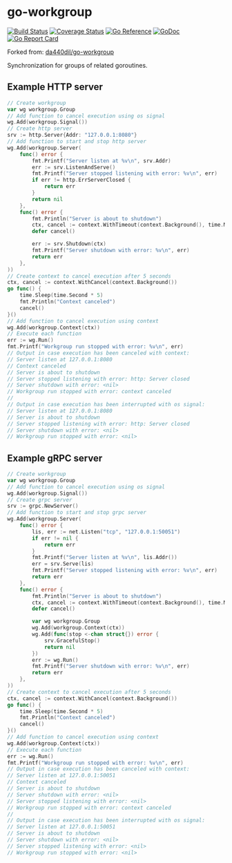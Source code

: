 # go-workgroup

[![Build Status](https://travis-ci.com/da440dil/go-workgroup.svg?branch=master)](https://travis-ci.com/da440dil/go-workgroup)
[![Coverage Status](https://coveralls.io/repos/github/da440dil/go-workgroup/badge.svg?branch=master)](https://coveralls.io/github/da440dil/go-workgroup?branch=master)
[![Go Reference](https://pkg.go.dev/badge/github.com/da440dil/go-workgroup.svg)](https://pkg.go.dev/github.com/da440dil/go-workgroup)
[![GoDoc](https://godoc.org/github.com/da440dil/go-workgroup?status.svg)](https://godoc.org/github.com/da440dil/go-workgroup)
[![Go Report Card](https://goreportcard.com/badge/github.com/da440dil/go-workgroup)](https://goreportcard.com/report/github.com/da440dil/go-workgroup)

Forked from: [da440dil/go-workgroup](https://github.com/da440dil/go-workgroup)

Synchronization for groups of related goroutines.

## Example HTTP server

```go
// Create workgroup
var wg workgroup.Group
// Add function to cancel execution using os signal
wg.Add(workgroup.Signal())
// Create http server
srv := http.Server{Addr: "127.0.0.1:8080"}
// Add function to start and stop http server
wg.Add(workgroup.Server(
	func() error {
		fmt.Printf("Server listen at %v\n", srv.Addr)
		err := srv.ListenAndServe()
		fmt.Printf("Server stopped listening with error: %v\n", err)
		if err != http.ErrServerClosed {
			return err
		}
		return nil
	},
	func() error {
		fmt.Println("Server is about to shutdown")
		ctx, cancel := context.WithTimeout(context.Background(), time.Millisecond*100)
		defer cancel()

		err := srv.Shutdown(ctx)
		fmt.Printf("Server shutdown with error: %v\n", err)
		return err
	},
))
// Create context to cancel execution after 5 seconds
ctx, cancel := context.WithCancel(context.Background())
go func() {
	time.Sleep(time.Second * 5)
	fmt.Println("Context canceled")
	cancel()
}()
// Add function to cancel execution using context
wg.Add(workgroup.Context(ctx))
// Execute each function
err := wg.Run()
fmt.Printf("Workgroup run stopped with error: %v\n", err)
// Output in case execution has been canceled with context:
// Server listen at 127.0.0.1:8080
// Context canceled
// Server is about to shutdown
// Server stopped listening with error: http: Server closed
// Server shutdown with error: <nil>
// Workgroup run stopped with error: context canceled
//
// Output in case execution has been interrupted with os signal:
// Server listen at 127.0.0.1:8080
// Server is about to shutdown
// Server stopped listening with error: http: Server closed
// Server shutdown with error: <nil>
// Workgroup run stopped with error: <nil>
```

## Example gRPC server

```go
// Create workgroup
var wg workgroup.Group
// Add function to cancel execution using os signal
wg.Add(workgroup.Signal())
// Create grpc server
srv := grpc.NewServer()
// Add function to start and stop grpc server
wg.Add(workgroup.Server(
	func() error {
		lis, err := net.Listen("tcp", "127.0.0.1:50051")
		if err != nil {
			return err
		}
		fmt.Printf("Server listen at %v\n", lis.Addr())
		err = srv.Serve(lis)
		fmt.Printf("Server stopped listening with error: %v\n", err)
		return err
	},
	func() error {
		fmt.Println("Server is about to shutdown")
		ctx, cancel := context.WithTimeout(context.Background(), time.Millisecond*100)
		defer cancel()

		var wg workgroup.Group
		wg.Add(workgroup.Context(ctx))
		wg.Add(func(stop <-chan struct{}) error {
			srv.GracefulStop()
			return nil
		})
		err := wg.Run()
		fmt.Printf("Server shutdown with error: %v\n", err)
		return err
	},
))
// Create context to cancel execution after 5 seconds
ctx, cancel := context.WithCancel(context.Background())
go func() {
	time.Sleep(time.Second * 5)
	fmt.Println("Context canceled")
	cancel()
}()
// Add function to cancel execution using context
wg.Add(workgroup.Context(ctx))
// Execute each function
err := wg.Run()
fmt.Printf("Workgroup run stopped with error: %v\n", err)
// Output in case execution has been canceled with context:
// Server listen at 127.0.0.1:50051
// Context canceled
// Server is about to shutdown
// Server shutdown with error: <nil>
// Server stopped listening with error: <nil>
// Workgroup run stopped with error: context canceled
//
// Output in case execution has been interrupted with os signal:
// Server listen at 127.0.0.1:50051
// Server is about to shutdown
// Server shutdown with error: <nil>
// Server stopped listening with error: <nil>
// Workgroup run stopped with error: <nil>
```
